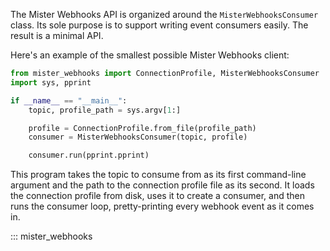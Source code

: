 The Mister Webhooks API is organized around the `MisterWebhooksConsumer` class. Its sole purpose is
to support writing event consumers easily. The result is a minimal API.

Here's an example of the smallest possible Mister Webhooks client:

```python
from mister_webhooks import ConnectionProfile, MisterWebhooksConsumer
import sys, pprint

if __name__ == "__main__":
    topic, profile_path = sys.argv[1:]

    profile = ConnectionProfile.from_file(profile_path)
    consumer = MisterWebhooksConsumer(topic, profile)

    consumer.run(pprint.pprint)
```

This program takes the topic to consume from as its first command-line argument and the path to the connection profile file as its second. It loads the connection profile from disk, uses it to create a consumer, and then
runs the consumer loop, pretty-printing every webhook event as it comes in.

::: mister_webhooks
